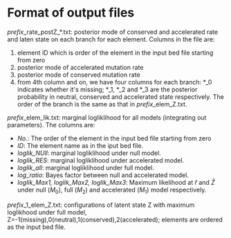 # Format of output files
*prefix*\_rate_postZ\_*.txt: posterior mode of conserved and accelerated rate and laten state on each branch for each element. Columns in the file are:
1. element ID which is order of the element in the input bed file starting from zero
2. posterior mode of accelerated mutation rate
3. posterior mode of conserved mutation rate
4. from 4th column and on, we have four columns for each branch: *_0 indicates whether it's missing; *_1, *_2 and *_3 are the posterior probability in neutral, conserved and accelerated state respectively. The order of the branch is the same as that in *prefix*_elem_Z.txt.

*prefix*_elem_lik.txt: marginal logliklihood for all models (integrating out parameters). The columns are:
  * *No.*: The order of the element in the input bed file starting from zero
  * *ID*: The element name as in the iput bed file.
  * *loglik_NUll*: marginal logliklihood under null model.
  * *loglik_RES*: marginal logliklihood under accelerated model.
  * *loglik_all*: marginal logliklihood under full model.
  * *log_ratio*: Bayes factor between null and accelerated model. 
  * *loglik_Max1, loglik_Max2, loglik_Max3*: Maximum likelihood at $\hat r$ and $\hat Z$ under null ($M_0$), full ($M_2$) and accelerated ($M_1$) model respectively.
  

*prefix*_1_elem_Z.txt: configurations of latent state Z with maximum loglikhood under full model, Z=-1(missing),0(neutral),1(conserved),2(accelerated); elements are ordered as the input bed file.
